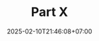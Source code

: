 ---
weight: 5950
title: "Part X"
description: ""
icon: "book"
date: "2025-02-10T21:46:08+07:00"
lastmod: "2025-02-10T21:46:08+07:00"
draft: false
toc: true
---